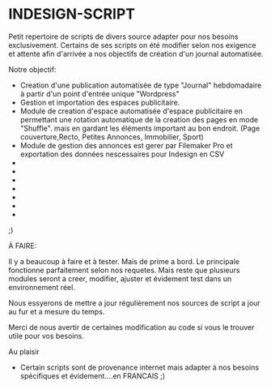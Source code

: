 # INDESIGN-SCRIPT

Petit repertoire de scripts de divers source adapter pour nos besoins exclusivement. Certains de ses scripts on été modifier selon nos exigence et attente afin d'arrivée a nos objectifs de création d'un journal automatisée.

Notre objectif:

- Creation d'une publication automatisée de type "Journal" hebdomadaire à partir d'un point d'entrée unique "Wordpress"
- Gestion et importation des espaces publicitaire.
- Module de creation d'espace automatisée d'espace publicitaire en permettant une rotation automatique de la creation des pages en mode "Shuffle". mais en gardant les éléments important au bon endroit. (Page couverture,Recto, Petites Annonces, Immobilier, Sport)
- Module de gestion des annonces est gerer par Filemaker Pro et exportation des données nescessaires pour Indesign en CSV
-
-
-
-
-
-
-
;)

À FAIRE:

Il y a beaucoup à faire et à tester. Mais de prime a bord. Le principale fonctionne parfaitement selon nos requetes. Mais reste que plusieurs modules seront a creer, modifier, ajuster et évidement test dans un environnement réel.

Nous essyerons de mettre a jour régulièrement nos sources de script a jour au fur et a mesure du temps.

Merci de nous avertir de certaines modification au code si vous le trouver utile pour vos besoins.

Au plaisir


* Certain scripts sont de provenance internet mais adapter à nos besoins spécifiques et évidement....en FRANCAIS  ;)
